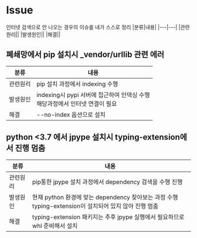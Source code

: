 # Issue
인터넷 검색으로 안 나오는 경우의 이슈를 내가 스스로 정리
|분류|내용|
|---|---|
|관련원리||
|발생원인||
|해결||

## 폐쇄망에서 pip 설치시 _vendor/urllib 관련 에러
|분류|내용|
|---|---|
|관련원리|pip 설치 과정에서 indexing 수행|
|발생원인|indexing시 pypi 서버에 접근하여 인덱싱 수행<br>해당과정에서 인터넷 연결이 필요|
|해결|--no-index 옵션으로 설치|

## python <3.7 에서 jpype 설치시 typing-extension에서 진행 멈춤
|분류|내용|
|---|---|
|관련원리|pip통한 jpype 설치 과정에서 dependency 검색을 수행 진행|
|발생원인|현재 python 환경에 맞는 dependency 찾아보는 과정 수행<br>typing-extension이 설치되어 있지 않아 진행 멈춤|
|해결|typing-extension 패키지는 추후 jpype 실행에서 필요하므로 whl 준비해서 설치|
